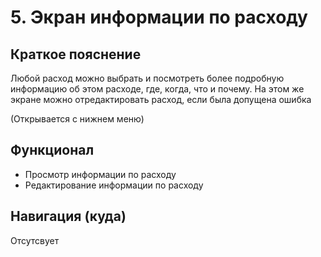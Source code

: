 # 5. Экран информации по расходу

## Краткое пояснение

Любой расход можно выбрать и посмотреть более подробную информацию об этом расходе, где, когда,
что и почему. На этом же экране можно отредактировать расход, если была допущена ошибка

(Открывается с нижнем меню)

## Функционал

- Просмотр информации по расходу
- Редактирование информации по расходу

## Навигация (куда)

Отсутсвует